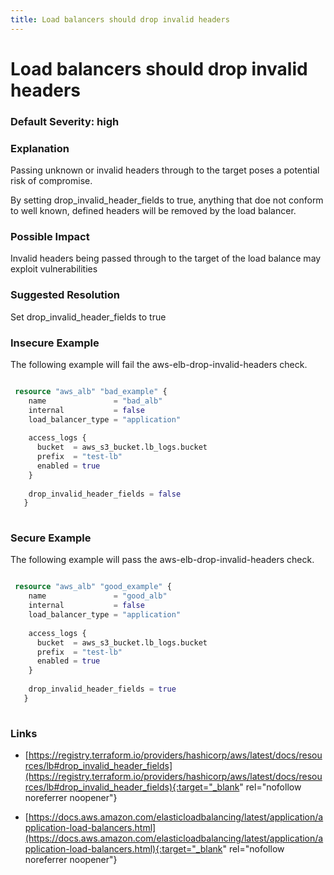 ```yaml
---
title: Load balancers should drop invalid headers
---
```


# Load balancers should drop invalid headers

### Default Severity: <span class="severity high">high</span>

### Explanation

Passing unknown or invalid headers through to the target poses a potential risk of compromise. 

By setting drop_invalid_header_fields to true, anything that doe not conform to well known, defined headers will be removed by the load balancer.

### Possible Impact
Invalid headers being passed through to the target of the load balance may exploit vulnerabilities

### Suggested Resolution
Set drop_invalid_header_fields to true


### Insecure Example

The following example will fail the aws-elb-drop-invalid-headers check.
```terraform

 resource "aws_alb" "bad_example" {
 	name               = "bad_alb"
 	internal           = false
 	load_balancer_type = "application"
 	
 	access_logs {
 	  bucket  = aws_s3_bucket.lb_logs.bucket
 	  prefix  = "test-lb"
 	  enabled = true
 	}
   
 	drop_invalid_header_fields = false
   }
 
```



### Secure Example

The following example will pass the aws-elb-drop-invalid-headers check.
```terraform

 resource "aws_alb" "good_example" {
 	name               = "good_alb"
 	internal           = false
 	load_balancer_type = "application"
 	
 	access_logs {
 	  bucket  = aws_s3_bucket.lb_logs.bucket
 	  prefix  = "test-lb"
 	  enabled = true
 	}
   
 	drop_invalid_header_fields = true
   }
 
```



### Links


- [https://registry.terraform.io/providers/hashicorp/aws/latest/docs/resources/lb#drop_invalid_header_fields](https://registry.terraform.io/providers/hashicorp/aws/latest/docs/resources/lb#drop_invalid_header_fields){:target="_blank" rel="nofollow noreferrer noopener"}

- [https://docs.aws.amazon.com/elasticloadbalancing/latest/application/application-load-balancers.html](https://docs.aws.amazon.com/elasticloadbalancing/latest/application/application-load-balancers.html){:target="_blank" rel="nofollow noreferrer noopener"}



